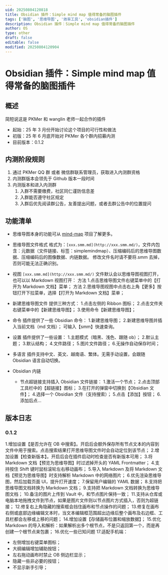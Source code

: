 ```yaml
---
uid: 20250804120818
title: Obsidian 插件：Simple mind map 值得常备的脑图插件
tags: ['脑图', '思维导图', '效率工具', 'obsidian插件']
description: Obsidian 插件：Simple mind map 值得常备的脑图插件
author: OS
type: other
draft: false
editable: false
modified: 20250804120904
---
```


# Obsidian 插件：Simple mind map 值得常备的脑图插件

## 概述

简短说这是 PKMer 和 wanglin 老师一起合作的插件

- 起始：25 年 3 月份开始讨论这个项目的可行性和做法
- 初版：25 年 6 月底开始对 PKMer 各个群内招募内测
- 目前版本：0.1.2

## 内测阶段规则

1. 通过 PKMer QQ 群 或者 微信群联系管理员，获取进入内测群资格
2. 内测群版本会领先于 Github 版本一段时间
3. 内测版本和进入内测群
	1. 入群不需要缴费，社区同仁谨防信息差
	2. 入群能否遵守社区规定
	3. 入群后优先阅读群公告，友善提出问题，或者去群公告中的位置提问

## 功能清单

- 思维导图本身的功能可从 [mind-map](https://github.com/wanglin2/mind-map) 项目了解更多。
    
- 思维导图文件格式
    格式为：`[xxx.smm.md](http://xxx.smm.md/)`，文件内包含：元数据（文件链接、标签：simplemindmap）、压缩编码后的思维导图数据、压缩编码后的图像数据、内链数据。
    修改文件名时请不要将.smm 去掉，否则可能无法正确识别。
    
- 视图
    `[xxx.smm.md](http://xxx.smm.md/)` 文件默认会以思维导图视图打开，也可以以 Markdown 视图打开：
    方法 1.点击思维导图文件右键菜单中的【打开为 Markdown 文档】菜单；
    方法 2.思维导图视图中点击右上角【更多】按钮打开下拉菜单，选择【打开为 Markdown 文档】菜单；
    
- 新建思维导图文件
    提供三种方式：
    1.点击左侧的 Ribbon 图标；
    2.点击文件夹右键菜单中的【新建思维导图】；
    3.使用命令【新建思维导图】；
    
- 命令
    插件提供了一些 Obsidian 命令：
    1.新建思维导图；
    2.新建思维导图并插入当前文档（md 文档）；
    可输入【smm】快速查询。
    
- 设置
    插件提供了一些设置：
    1.主题模式（暗黑、浅色、跟随 ob）；
    2.默认主题；
    3.默认结构；
    4.文件路径；
    5.图片文件路径；
    6.无操作自动保存时间；
    
- 多语言
    插件支持中文、英文、越南语、繁体。无需手动设置，会跟随 Obsidian 语言自动切换。
    
- Obsidian 内链
    
    - 节点超链接支持插入 Obsidian 文件链接：
        1.激活一个节点；
        2.点击顶部工具栏中的【超链接】图标；
        3.在打开的弹窗中切换到【Obsidian 文件】；
        4.选择一个 Obsidian 文件（支持搜索）；
        5.点击【添加】按钮；
        6.添加后点…

## 版本日志

### 0.1.2

1.增加设置【是否允许在 OB 中搜索】。开启后会额外保存所有节点文本的内容到文件中用于搜索。点击搜索结果打开思维导图文件时会自动定位到该节点；
2.增加设置【检查新版本】。开启后会在插件启动时检查是否有新版本可用；
3.将 Markdown 文档【预览为思维导图】时过滤掉开头的 YAML Frontmatter；
4.支持按住 Shift 键时鼠标滚轮左右移动画布；
5.导入 Markdown 及将 Markdown 文档【预览为思维导图】时支持解析 Markdown 中的网络图片；
6.优先渲染思维导图，然后加载页面 UI，提升打开速度；
7.保留用户编辑的 YAML 数据；
8.支持把思维导图文档转换为 Markdown 文档；
9.支持把 Markdown 文档转换为思维导图文档；
10.备注的图片上传到 Vault 中，和节点图片保持一致；
11.支持从仓库或电脑本地拖拽文件到节点，如果是图片文件则以节点图片方式插入，否则为超链接；
12.修复右上角隐藏的搜索框会挡住画布和节点操作的问题；
13.修复在画布右侧或底部边缘编辑文本时，当文本编辑框范围超出边缘后整个画布及右边框、工具栏都会左移或上移的问题；
14.增加设置【存储画布位置和缩放数据】；
15.优化 Markdown 的导入和解析：如果解析出多个根节点，不是只返回第一个，而是再创建一个根节点来包裹；
16.优化一些已知问题
17.适配手机端：

- 左侧增加右键菜单图标；
- 大纲编辑增加辅助按钮；
- 左右拖动画布时禁止 OB 侧边栏显示；
- 隐藏一些非必要的按钮；
- 不显示新手引导；